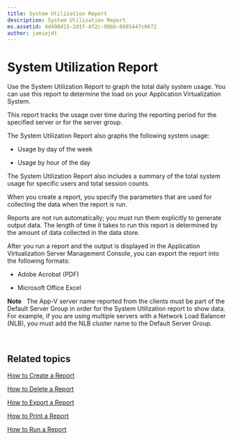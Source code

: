 ```yaml
---
title: System Utilization Report
description: System Utilization Report
ms.assetid: 4d490d15-2d1f-4f2c-99bb-0685447c0672
author: jamiejdt
---
```


# System Utilization Report


Use the System Utilization Report to graph the total daily system usage. You can use this report to determine the load on your Application Virtualization System.

This report tracks the usage over time during the reporting period for the specified server or for the server group.

The System Utilization Report also graphs the following system usage:

-   Usage by day of the week

-   Usage by hour of the day

The System Utilization Report also includes a summary of the total system usage for specific users and total session counts.

When you create a report, you specify the parameters that are used for collecting the data when the report is run.

Reports are not run automatically; you must run them explicitly to generate output data. The length of time it takes to run this report is determined by the amount of data collected in the data store.

After you run a report and the output is displayed in the Application Virtualization Server Management Console, you can export the report into the following formats:

-   Adobe Acrobat (PDF)

-   Microsoft Office Excel

**Note**  
The App-V server name reported from the clients must be part of the Default Server Group in order for the System Utilization report to show data. For example, if you are using multiple servers with a Network Load Balancer (NLB), you must add the NLB cluster name to the Default Server Group.

 

## Related topics


[How to Create a Report](how-to-create-a-reportserver.md)

[How to Delete a Report](how-to-delete-a-reportserver.md)

[How to Export a Report](how-to-export-a-reportserver.md)

[How to Print a Report](how-to-print-a-reportserver.md)

[How to Run a Report](how-to-run-a-reportserver.md)

 

 





